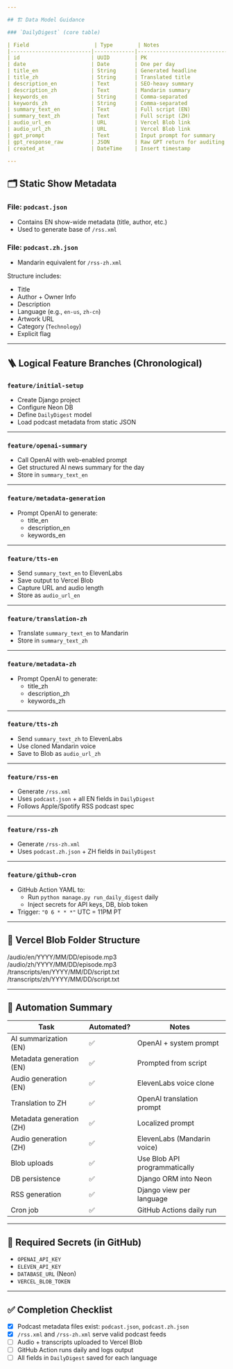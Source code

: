 ```yaml
---

## 🏗️ Data Model Guidance

### `DailyDigest` (core table)

| Field                     | Type        | Notes                          |
|--------------------------|-------------|--------------------------------|
| id                       | UUID        | PK                             |
| date                     | Date        | One per day                    |
| title_en                 | String      | Generated headline             |
| title_zh                 | String      | Translated title               |
| description_en           | Text        | SEO-heavy summary              |
| description_zh           | Text        | Mandarin summary               |
| keywords_en              | String      | Comma-separated                 |
| keywords_zh              | String      | Comma-separated                 |
| summary_text_en          | Text        | Full script (EN)               |
| summary_text_zh          | Text        | Full script (ZH)               |
| audio_url_en             | URL         | Vercel Blob link               |
| audio_url_zh             | URL         | Vercel Blob link               |
| gpt_prompt               | Text        | Input prompt for summary       |
| gpt_response_raw         | JSON        | Raw GPT return for auditing    |
| created_at               | DateTime    | Insert timestamp               |

---
```


## 🗂️ Static Show Metadata

### File: `podcast.json`

- Contains EN show-wide metadata (title, author, etc.)
- Used to generate base of `/rss.xml`

### File: `podcast.zh.json`

- Mandarin equivalent for `/rss-zh.xml`

Structure includes:

- Title
- Author + Owner Info
- Description
- Language (e.g., `en-us`, `zh-cn`)
- Artwork URL
- Category (`Technology`)
- Explicit flag

---

## 🪜 Logical Feature Branches (Chronological)

### `feature/initial-setup`

- Create Django project
- Configure Neon DB
- Define `DailyDigest` model
- Load podcast metadata from static JSON

---

### `feature/openai-summary`

- Call OpenAI with web-enabled prompt
- Get structured AI news summary for the day
- Store in `summary_text_en`

---

### `feature/metadata-generation`

- Prompt OpenAI to generate:
  - title_en
  - description_en
  - keywords_en

---

### `feature/tts-en`

- Send `summary_text_en` to ElevenLabs
- Save output to Vercel Blob
- Capture URL and audio length
- Store as `audio_url_en`

---

### `feature/translation-zh`

- Translate `summary_text_en` to Mandarin
- Store in `summary_text_zh`

---

### `feature/metadata-zh`

- Prompt OpenAI to generate:
  - title_zh
  - description_zh
  - keywords_zh

---

### `feature/tts-zh`

- Send `summary_text_zh` to ElevenLabs
- Use cloned Mandarin voice
- Save to Blob as `audio_url_zh`

---

### `feature/rss-en`

- Generate `/rss.xml`
- Uses `podcast.json` + all EN fields in `DailyDigest`
- Follows Apple/Spotify RSS podcast spec

---

### `feature/rss-zh`

- Generate `/rss-zh.xml`
- Uses `podcast.zh.json` + ZH fields in `DailyDigest`

---

### `feature/github-cron`

- GitHub Action YAML to:
  - Run `python manage.py run_daily_digest` daily
  - Inject secrets for API keys, DB, blob token
- Trigger: `"0 6 * * *"` UTC = 11PM PT

---

## 📁 Vercel Blob Folder Structure

/audio/en/YYYY/MM/DD/episode.mp3
/audio/zh/YYYY/MM/DD/episode.mp3
/transcripts/en/YYYY/MM/DD/script.txt
/transcripts/zh/YYYY/MM/DD/script.txt

---

## 🔄 Automation Summary

| Task                     | Automated? | Notes                         |
| ------------------------ | ---------- | ----------------------------- |
| AI summarization (EN)    | ✅         | OpenAI + system prompt        |
| Metadata generation (EN) | ✅         | Prompted from script          |
| Audio generation (EN)    | ✅         | ElevenLabs voice clone        |
| Translation to ZH        | ✅         | OpenAI translation prompt     |
| Metadata generation (ZH) | ✅         | Localized prompt              |
| Audio generation (ZH)    | ✅         | ElevenLabs (Mandarin voice)   |
| Blob uploads             | ✅         | Use Blob API programmatically |
| DB persistence           | ✅         | Django ORM into Neon          |
| RSS generation           | ✅         | Django view per language      |
| Cron job                 | ✅         | GitHub Actions daily run      |

---

## 🔐 Required Secrets (in GitHub)

- `OPENAI_API_KEY`
- `ELEVEN_API_KEY`
- `DATABASE_URL` (Neon)
- `VERCEL_BLOB_TOKEN`

---

## ✅ Completion Checklist

- [x] Podcast metadata files exist: `podcast.json`, `podcast.zh.json`
- [x] `/rss.xml` and `/rss-zh.xml` serve valid podcast feeds
- [ ] Audio + transcripts uploaded to Vercel Blob
- [ ] GitHub Action runs daily and logs output
- [ ] All fields in `DailyDigest` saved for each language
